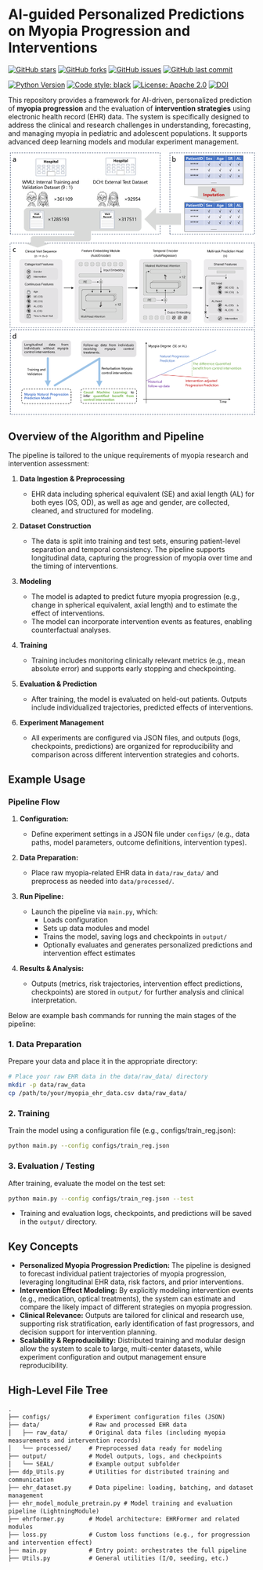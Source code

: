 # AI-guided Personalized Predictions on Myopia Progression and Interventions

<p>
    <a href="https://github.com/YuxingLu613/Myopia-Casual-Prediction/stargazers"><img src="https://img.shields.io/github/stars/YuxingLu613/Myopia-Casual-Prediction" alt="GitHub stars"></a>
    <a href="https://github.com/YuxingLu613/Myopia-Casual-Prediction/network/members"><img src="https://img.shields.io/github/forks/YuxingLu613/Myopia-Casual-Prediction" alt="GitHub forks"></a>
    <a href="https://github.com/YuxingLu613/Myopia-Casual-Prediction/issues"><img src="https://img.shields.io/github/issues/YuxingLu613/Myopia-Casual-Prediction" alt="GitHub issues"></a>
    <a href="https://github.com/YuxingLu613/Myopia-Casual-Prediction/commits/main"><img src="https://img.shields.io/github/last-commit/YuxingLu613/Myopia-Casual-Prediction" alt="GitHub last commit"></a>
</p>
<p>
    <a href="https://www.python.org"><img src="https://img.shields.io/badge/python-3.8+-blue.svg" alt="Python Version"></a>
    <a href="https://github.com/psf/black"><img src="https://img.shields.io/badge/code%20style-black-000000.svg" alt="Code style: black"></a>
    <a href="https://opensource.org/licenses/Apache-2.0"><img src="https://img.shields.io/badge/License-Apache_2.0-blue.svg" alt="License: Apache 2.0"></a>
    <a href="https://doi.org/10.5281/zenodo.1234567"><img src="https://zenodo.org/badge/DOI/10.5281/zenodo.1234567.svg" alt="DOI"></a>
</p>


This repository provides a framework for AI-driven, personalized prediction of **myopia progression** and the evaluation of **intervention strategies** using electronic health record (EHR) data. The system is specifically designed to address the clinical and research challenges in understanding, forecasting, and managing myopia in pediatric and adolescent populations. It supports advanced deep learning models and modular experiment management.

<p align="center">
  <img src="Overview.png" alt="Pipeline Overview" width="700"/>
</p>

## Overview of the Algorithm and Pipeline

The pipeline is tailored to the unique requirements of myopia research and intervention assessment:

1. **Data Ingestion & Preprocessing**
   - EHR data including spherical equivalent (SE) and axial length (AL) for both eyes (OS, OD), as well as age and gender, are collected, cleaned, and structured for modeling.

2. **Dataset Construction**
   - The data is split into training and test sets, ensuring patient-level separation and temporal consistency. The pipeline supports longitudinal data, capturing the progression of myopia over time and the timing of interventions.

3. **Modeling**
   - The model is adapted to predict future myopia progression (e.g., change in spherical equivalent, axial length) and to estimate the effect of interventions.
   - The model can incorporate intervention events as features, enabling counterfactual analyses.

4. **Training**
   - Training includes monitoring clinically relevant metrics (e.g., mean absolute error) and supports early stopping and checkpointing.

5. **Evaluation & Prediction**
   - After training, the model is evaluated on held-out patients. Outputs include individualized trajectories, predicted effects of interventions.

6. **Experiment Management**
   - All experiments are configured via JSON files, and outputs (logs, checkpoints, predictions) are organized for reproducibility and comparison across different intervention strategies and cohorts.

## Example Usage

### Pipeline Flow

1. **Configuration:**
   - Define experiment settings in a JSON file under `configs/` (e.g., data paths, model parameters, outcome definitions, intervention types).

2. **Data Preparation:**
   - Place raw myopia-related EHR data in `data/raw_data/` and preprocess as needed into `data/processed/`.

3. **Run Pipeline:**
   - Launch the pipeline via `main.py`, which:
     - Loads configuration
     - Sets up data modules and model
     - Trains the model, saving logs and checkpoints in `output/`
     - Optionally evaluates and generates personalized predictions and intervention effect estimates

4. **Results & Analysis:**
   - Outputs (metrics, risk trajectories, intervention effect predictions, checkpoints) are stored in `output/` for further analysis and clinical interpretation.


Below are example bash commands for running the main stages of the pipeline:

### 1. Data Preparation

Prepare your data and place it in the appropriate directory:

```bash
# Place your raw EHR data in the data/raw_data/ directory
mkdir -p data/raw_data
cp /path/to/your/myopia_ehr_data.csv data/raw_data/

```

### 2. Training

Train the model using a configuration file (e.g., configs/train_reg.json):

```bash
python main.py --config configs/train_reg.json
```

### 3. Evaluation / Testing

After training, evaluate the model on the test set:

```bash
python main.py --config configs/train_reg.json --test
```

- Training and evaluation logs, checkpoints, and predictions will be saved in the `output/` directory.

## Key Concepts

- **Personalized Myopia Progression Prediction:** The pipeline is designed to forecast individual patient trajectories of myopia progression, leveraging longitudinal EHR data, risk factors, and prior interventions.
- **Intervention Effect Modeling:** By explicitly modeling intervention events (e.g., medication, optical treatments), the system can estimate and compare the likely impact of different strategies on myopia progression.
- **Clinical Relevance:** Outputs are tailored for clinical and research use, supporting risk stratification, early identification of fast progressors, and decision support for intervention planning.
- **Scalability & Reproducibility:** Distributed training and modular design allow the system to scale to large, multi-center datasets, while experiment configuration and output management ensure reproducibility.

## High-Level File Tree

```
.
├── configs/           # Experiment configuration files (JSON)
├── data/              # Raw and processed EHR data
│   ├── raw_data/      # Original data files (including myopia measurements and intervention records)
│   └── processed/     # Preprocessed data ready for modeling
├── output/            # Model outputs, logs, and checkpoints
│   └── SEAL/          # Example output subfolder
├── ddp_Utils.py       # Utilities for distributed training and communication
├── ehr_dataset.py     # Data pipeline: loading, batching, and dataset management
├── ehr_model_module_pretrain.py # Model training and evaluation pipeline (LightningModule)
├── ehrformer.py       # Model architecture: EHRFormer and related modules
├── loss.py            # Custom loss functions (e.g., for progression and intervention effect)
├── main.py            # Entry point: orchestrates the full pipeline
├── Utils.py           # General utilities (I/O, seeding, etc.)
```
